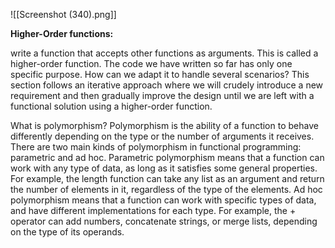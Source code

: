![[Screenshot (340).png]]

**Higher-Order functions:**

write a function that accepts other functions as arguments. This is called a higher-order function.
The code we have written so far has only one specific purpose. How can we adapt it to handle several scenarios? This section follows an iterative approach where we will crudely introduce a new requirement and then gradually improve the design until we are left with a functional solution using a higher-order function.

What is polymorphism?
Polymorphism is the ability of a function to behave differently depending on the type or the number of arguments it receives. There are two main kinds of polymorphism in functional programming: parametric and ad hoc. Parametric polymorphism means that a function can work with any type of data, as long as it satisfies some general properties. For example, the length function can take any list as an argument and return the number of elements in it, regardless of the type of the elements. Ad hoc polymorphism means that a function can work with specific types of data, and have different implementations for each type. For example, the + operator can add numbers, concatenate strings, or merge lists, depending on the type of its operands.
